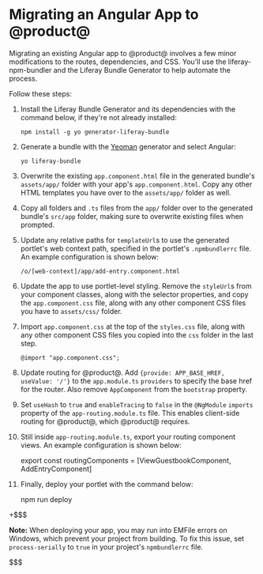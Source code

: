 # Migrating an Angular App to @product@

Migrating an existing Angular app to @product@ involves a few minor 
modifications to the routes, dependencies, and CSS. You'll use the 
liferay-npm-bundler and the Liferay Bundle Generator to help automate the 
process.

Follow these steps:

1.  Install the Liferay Bundle Generator and its dependencies with the command 
    below, if they're not already installed:
    
        npm install -g yo generator-liferay-bundle

2.  Generate a bundle with the 
    [Yeoman]() 
    generator and select Angular:

        yo liferay-bundle

3.  Overwrite the existing `app.component.html` file in the generated bundle's 
    `assets/app/` folder with your app's `app.component.html`. Copy any other 
    HTML templates you have over to the `assets/app/` folder as well.

4.  Copy all folders and `.ts` files from the `app/` folder over to the 
    generated bundle's `src/app` folder, making sure to overwrite existing files 
    when prompted.
        
5.  Update any relative paths for `templateUrl`s to use the generated portlet's 
    web context path, specified in the portlet's `.npmbundlerrc` file. An 
    example configuration is shown below:

        /o/[web-context]/app/add-entry.component.html

6.  Update the app to use portlet-level styling. Remove the `styleUrl`s from 
    your component classes, along with the selector properties, and copy the 
    `app.component.css` file, along with any other component CSS files you have 
    to `assets/css/` folder.

7.  Import `app.component.css` at the top of the `styles.css` file, along with 
    any other component CSS files you copied into the `css` folder in the last 
    step.

        @import "app.component.css";
        
8.  Update routing for @product@. Add `{provide: APP_BASE_HREF, useValue: '/'}` 
    to the `app.module.ts` `providers` to specify the base href for the router. 
    Also remove `AppComponent` from the `bootstrap` property. 

9.  Set `useHash` to `true` and `enableTracing` to `false` in the `@NgModule` 
    `imports` property of the `app-routing.module.ts` file. This enables 
    client-side routing for @product@, which @product@ requires.

10.  Still inside `app-routing.module.ts`, export your routing component views. 
     An example configuration is shown below:
     
        export 
        const routingComponents = [ViewGuestbookComponent, AddEntryComponent]

11.  Finally, deploy your portlet with the command below:

        npm run deploy

+$$$

**Note:** When deploying your app, you may run into EMFile errors on Windows, 
which prevent your project from building. To fix this issue, set 
`process-serially` to `true` in your project's `npmbundlerrc` file.

$$$